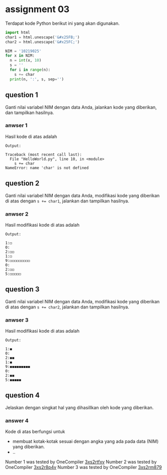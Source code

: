 # assignment 03
Terdapat kode Python berikut ini yang akan digunakan.
```python
import html
char1 = html.unescape('&#x25FB;')
char2 = html.unescape('&#x25FC;')

NIM = '10219025'
for x in NIM:
  n = int(x, 10)
  s = ''
  for i in range(n):
    s += char
  print(n, ':', s, sep='')
```

## question 1
Ganti nilai variabel NIM dengan data Anda, jalankan kode yang diberikan, dan tampilkan hasilnya.

### anwser 1
Hasil kode di atas adalah
```
Output:

Traceback (most recent call last):
  File "HelloWorld.py", line 10, in <module>
    s += char
NameError: name 'char' is not defined
```

## question 2
Ganti nilai variabel NIM dengan data Anda, modifikasi kode yang diberikan di atas dengan `s += char1`, jalankan dan tampilkan hasilnya.

### anwser 2
Hasil modifikasi kode di atas adalah
```
Output:

1:◻
0:
2:◻◻
1:◻
9:◻◻◻◻◻◻◻◻◻
0:
2:◻◻
5:◻◻◻◻◻
```

## question 3
Ganti nilai variabel NIM dengan data Anda, modifikasi kode yang diberikan di atas dengan `s += char2`, jalankan dan tampilkan hasilnya.

### anwser 3
Hasil modifikasi kode di atas adalah
```
Output:

1:◼
0:
2:◼◼
1:◼
9:◼◼◼◼◼◼◼◼◼
0:
2:◼◼
5:◼◼◼◼◼
```

## question 4
Jelaskan dengan singkat hal yang dihasillkan oleh kode yang diberikan.

### answer 4
Kode di atas berfungsi untuk
+ membuat kotak-kotak sesuai dengan angka yang ada pada data (NIM) yang diberikan.
+ ..

Number 1 was tested by OneCompiler [3xs2rtfxv](https://onecompiler.com/python/3xs2rtfxv)
Number 2 was tested by OneCompiler [3xs2r8p4v](https://onecompiler.com/python/3xs2r8p4v)
Number 3 was tested by OneCompiler [3xs2rm879](https://onecompiler.com/python/3xs2rm879)
